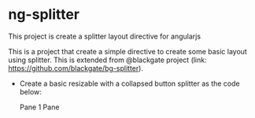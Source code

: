 # ng-splitter
This project is create a splitter layout directive for angularjs

This is a project that create a simple directive to create some basic layout using splitter.
This is extended from @blackgate project (link: https://github.com/blackgate/bg-splitter).

- Create a basic resizable with a collapsed button splitter as the code below:
    <div style="height:99%;">
        <div style="height:100%;">
        <bg-splitter orientation="vertical" position="bottom" unit="px">
            <bg-pane size="250">Pane 1</bg-pane>
            <bg-pane>
                Pane
            </bg-pane>
        </bg-splitter>
        </div>
    </div>
    
- Create a nestest layout using the code as below:
  <div style="height:99%;">
        <div style="height:100%;">
        <bg-splitter orientation="vertical" position="bottom" unit="px">
            <bg-pane size="250">Pane 1</bg-pane>
            <bg-pane>
                <bg-splitter orientation="horizontal" position="left" unit="px">
                    <bg-pane size="150">Pane 1</bg-pane>
                    <bg-pane >Pane 2</bg-pane>
                </bg-splitter>
            </bg-pane>
        </bg-splitter>
        </div>
    </div>
